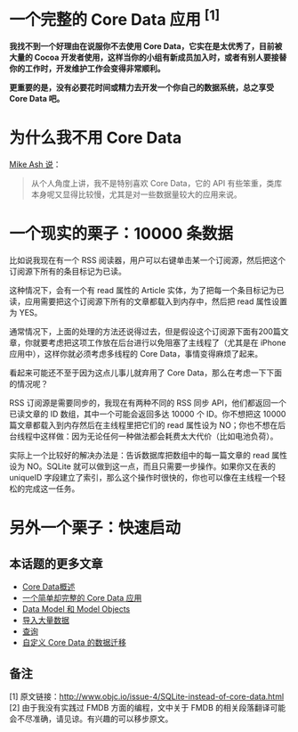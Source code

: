 一个完整的 Core Data 应用 <sup>[1]</sup>
====

__我找不到一个好理由在说服你不去使用 Core Data，它实在是太优秀了，目前被大量的 Cocoa 开发者使用，这样当你的小组有新成员加入时，或者有别人要接替你的工作时，开发维护工作会变得非常顺利。__

__更重要的是，没有必要花时间或精力去开发一个你自己的数据系统，总之享受 Core Data 吧。__

为什么我不用 Core Data
===

[Mike Ash 说](http://www.mikeash.com/pyblog/friday-qa-2013-08-30-model-serialization-with-property-lists.html)：

> 从个人角度上讲，我不是特别喜欢 Core Data，它的 API 有些笨重，类库本身呢又显得比较慢，尤其是对一些数据量较大的应用来说。

一个现实的栗子：10000 条数据
===

比如说我现在有一个 RSS 阅读器，用户可以右键单击某一个订阅源，然后把这个订阅源下所有的条目标记为已读。

这种情况下，会有一个有 read 属性的 Article 实体，为了把每一个条目标记为已读，应用需要把这个订阅源下所有的文章都载入到内存中，然后把 read 属性设置为 YES。

通常情况下，上面的处理的方法还说得过去，但是假设这个订阅源下面有200篇文章，你就要考虑把这项工作放在后台进行以免阻塞了主线程了（尤其是在 iPhone 应用中），这样你就必须考虑多线程的 Core Data，事情变得麻烦了起来。

看起来可能还不至于因为这点儿事儿就弃用了 Core Data，那么在考虑一下下面的情况呢？

RSS 订阅源是需要同步的，我现在有两种不同的 RSS 同步 API，他们都返回一个已读文章的 ID 数组，其中一个可能会返回多达 10000 个 ID。你不想把这 10000 篇文章都载入到内存然后在主线程里把它们的 read 属性设为 NO；你也不想在后台线程中这样做：因为无论任何一种做法都会耗费太大代价（比如电池负荷）。

实际上一个比较好的解决办法是：告诉数据库把数组中的每一篇文章的 read 属性设为 NO。SQLite 就可以做到这一点，而且只需要一步操作。如果你又在表的 uniqueID 字段建立了索引，那么这个操作时很快的，你也可以像在主线程一个轻松的完成这一任务。

另外一个栗子：快速启动
===



本话题的更多文章
---
* [Core Data概述](CoreDataOverview.md)
* [一个简单却完整的 Core Data 应用](SimpleButCompleteCoreDataApplication.md)
* [Data Model 和 Model Objects](DataModelsAndModelObjects.md)
* [导入大量数据]()
* [查询](PerformantFetching.md)
* [自定义 Core Data 的数据迁移](CustomCoreDataMigrations.md)

备注
---
[1] 原文链接：http://www.objc.io/issue-4/SQLite-instead-of-core-data.html 
[2] 由于我没有实践过 FMDB 方面的编程，文中关于 FMDB 的相关段落翻译可能会不尽准确，请见谅。有兴趣的可以移步原文。
